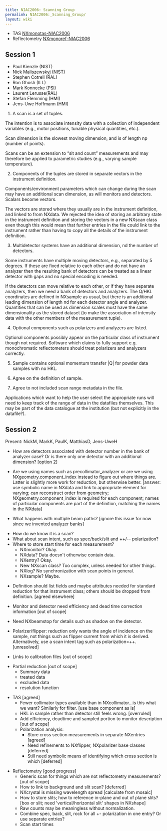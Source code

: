 ```yaml
---
title: NIAC2006: Scanning Group
permalink: NIAC2006:_Scanning_Group/
layout: wiki
---
```


-   TAS [NXmonotas-NIAC2006](NXmonotas-NIAC2006 "wikilink")
-   Reflectometry [NXmonoref-NIAC2006](NXmonoref-NIAC2006 "wikilink")

Session 1
---------

-   Paul Kienzle (NIST)
-   Nick Maliszewskyj (NIST)
-   Stephen Cotrell (RAL)
-   Ron Ghosh (ILL)
-   Mark Konnecke (PSI)
-   Laurent Lerusse(RAL)
-   Stefan Flemming (HMI)
-   Jens-Uwe Hoffmann (HMI)

1. A scan is a set of tuples.

The intention is to associate intensity data with a collection of
independent variables (e.g., motor positions, tunable physical
quantities, etc.).

Scan dimension is the slowest moving dimension, and is of length np
(number of points).

Scans can be an extension to “sit and count” measurements and may
therefore be applied to parametric studies (e.g., varying sample
temperature).

2. Components of the tuples are stored in separate vectors in the
instrument definition.

Components/environment parameters which can change during the scan may
have an additional scan dimension, as will monitors and detectors.
Scalars become vectors.

The vectors are stored where they usually are in the instrument
definition, and linked to from NXdata. We rejected the idea of storing
an arbitrary state in the instrument definition and storing the vectors
in a new NXscan class even though this would mean that further entries
in the file could link to the instrument rather than having to copy all
the details of the instrument definition.

3. Multidetector systems have an additional dimension, nd the number of
detectors.

Some instruments have multiple moving detectors, e.g., separated by 5
degrees. If these are fixed relative to each other and do not have an
analyzer then the resulting bank of detectors can be treated as a linear
detector with gaps and no special encoding is needed.

If the detectors can move relative to each other, or if they have
separate analyzers, then we need a bank of detectors and analyzers. The
Q/HKL coordinates are defined in NXsample as usual, but there is an
additional leading dimension of length nd for each detector angle and
analyzer. Quantities that can be used as dimension scales must have the
same dimensionality as the stored dataset (to make the association of
intensity data with the other members of the measurement tuple).

4. Optional components such as polarizers and analyzers are listed.

Optional components possibly appear on the particular class of
instrument though not required. Software which claims to fully support
e.g. monochromatic reflectometers should treat polarizers and analyzers
correctly.

5. Sample contains optional momentum transfer |Q| for powder data
samples with no HKL.

6. Agree on the definition of sample.

7. Agree to not included scan range metadata in the file.

Applications which want to help the user select the appropriate runs
will need to keep track of the range of data in the datafiles
themselves. This may be part of the data catalogue at the institution
(but not explicitly in the datafile?).

Session 2
---------

Present: NickM, MarkK, PaulK, MatthiasD, Jens-UweH

-   How are detectors associated with detector number in the bank of
    analyzer case? Or is there only one detector with an additional
    dimension? \[option 2\]

<!-- -->

-   Are we using names such as precollimator\_analyzer or are we using
    NXgeometry.component\_index instead to figure out where things are.
    Latter is slightly more work for reduction, but otherwise better.
    \[answer: use symbolic name in NXdata and link to appropriate
    element for varying; can reconstruct order from geometry;
    NXgeometry.component\_index is required for each component; names of
    particular components are part of the definition, matching the names
    in the NXdata\]

<!-- -->

-   What happens with multiple beam paths? \[ignore this issue for now
    since we invented analyzer banks\]

<!-- -->

-   How do we know it is a scan?
-   What about scan intent, such as spec/back/slit and ++/--
    polarization?
-   Where to store start time for each measurement?
    -   NXmonitor? Okay.
    -   NXdata? Data doesn't otherwise contain data.
    -   NXentry? Okay.
    -   New NXscan class? Too complex, unless needed for other things.
    -   NXlog? No synchronization with scan points in general.
    -   NXsample? Maybe.

<!-- -->

-   Definition should list fields and maybe attributes needed for
    standard reduction for that instrument class; others should be
    dropped from definition. \[agreed elsewhere\]

<!-- -->

-   Monitor and detector need efficiency and dead time correction
    information \[out of scope\]

<!-- -->

-   Need NXbeamstop for details such as shadow on the detector.

<!-- -->

-   Polarizer/flipper: reduction only wants the angle of incidence on
    the sample, not things such as flipper current from which it is
    derived. Alternatively, use a scan intent tag such as
    polarization=++. \[unresolved\]

<!-- -->

-   Links to calibration files \[out of scope\]

<!-- -->

-   Partial reduction \[out of scope\]
    -   Summary data
    -   treated data
    -   excluded data
    -   resolution function

<!-- -->

-   TAS \[agreed\]
    -   Fewer collimator types available than in NXcollimator...is this
        what we want? Similarly for filter. \[use base component as is\]
    -   HKL in sample rather than detector still feels wrong.
        \[overruled\]
    -   Add efficiency, deadtime and sampled portion to monitor
        description \[out of scope\]
    -   Polarization analysis:
        -   Store cross section measurements in separate NXentries
            \[agreed\]
        -   Need refinements to NXflipper, NXpolarizer base classes
            \[deferred\]
        -   Still need symbolic means of identifying which cross section
            is which \[deferred\]

<!-- -->

-   Reflectometry \[good progress\]
    -   Generic scan for things which are not reflectometry
        measurements? \[out of scope\]
    -   How to link to background and slit scan? \[deferred\]
    -   NXcrystal is missing wavelength spread \[calculate from mosaic\]
    -   How to store slits; how to reference in-plane and out of plane
        slits? \[box or slit; need 'vertical/horizontal slit' shapes in
        NXshape\]
    -   Raw counts may be meaningless without normalization.
    -   Combine spec, back, slit, rock for all +- polarization in one
        entry? Or use separate entries?
    -   Scan start times

